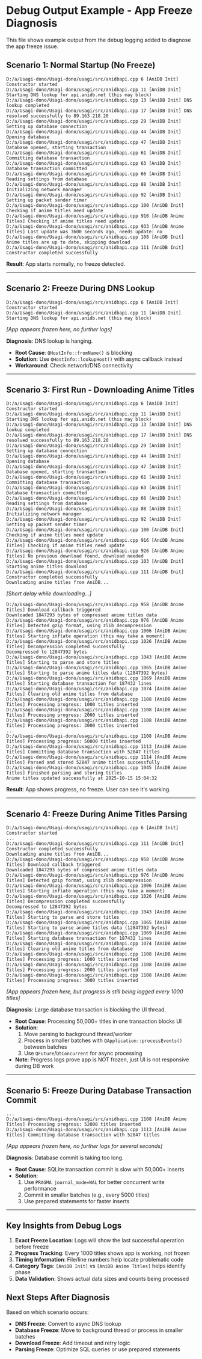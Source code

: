 # Debug Output Example - App Freeze Diagnosis

This file shows example output from the debug logging added to diagnose the app freeze issue.

## Scenario 1: Normal Startup (No Freeze)

```
D:/a/Usagi-dono/Usagi-dono/usagi/src/anidbapi.cpp 6 [AniDB Init] Constructor started
D:/a/Usagi-dono/Usagi-dono/usagi/src/anidbapi.cpp 11 [AniDB Init] Starting DNS lookup for api.anidb.net (this may block)
D:/a/Usagi-dono/Usagi-dono/usagi/src/anidbapi.cpp 13 [AniDB Init] DNS lookup completed
D:/a/Usagi-dono/Usagi-dono/usagi/src/anidbapi.cpp 17 [AniDB Init] DNS resolved successfully to 89.163.218.20
D:/a/Usagi-dono/Usagi-dono/usagi/src/anidbapi.cpp 29 [AniDB Init] Setting up database connection
D:/a/Usagi-dono/Usagi-dono/usagi/src/anidbapi.cpp 44 [AniDB Init] Opening database
D:/a/Usagi-dono/Usagi-dono/usagi/src/anidbapi.cpp 47 [AniDB Init] Database opened, starting transaction
D:/a/Usagi-dono/Usagi-dono/usagi/src/anidbapi.cpp 61 [AniDB Init] Committing database transaction
D:/a/Usagi-dono/Usagi-dono/usagi/src/anidbapi.cpp 63 [AniDB Init] Database transaction committed
D:/a/Usagi-dono/Usagi-dono/usagi/src/anidbapi.cpp 66 [AniDB Init] Reading settings from database
D:/a/Usagi-dono/Usagi-dono/usagi/src/anidbapi.cpp 88 [AniDB Init] Initializing network manager
D:/a/Usagi-dono/Usagi-dono/usagi/src/anidbapi.cpp 92 [AniDB Init] Setting up packet sender timer
D:/a/Usagi-dono/Usagi-dono/usagi/src/anidbapi.cpp 100 [AniDB Init] Checking if anime titles need update
D:/a/Usagi-dono/Usagi-dono/usagi/src/anidbapi.cpp 916 [AniDB Anime Titles] Checking if anime titles need update
D:/a/Usagi-dono/Usagi-dono/usagi/src/anidbapi.cpp 933 [AniDB Anime Titles] Last update was 3600 seconds ago, needs update: no
D:/a/Usagi-dono/Usagi-dono/usagi/src/anidbapi.cpp 108 [AniDB Init] Anime titles are up to date, skipping download
D:/a/Usagi-dono/Usagi-dono/usagi/src/anidbapi.cpp 111 [AniDB Init] Constructor completed successfully
```

**Result**: App starts normally, no freeze detected.

---

## Scenario 2: Freeze During DNS Lookup

```
D:/a/Usagi-dono/Usagi-dono/usagi/src/anidbapi.cpp 6 [AniDB Init] Constructor started
D:/a/Usagi-dono/Usagi-dono/usagi/src/anidbapi.cpp 11 [AniDB Init] Starting DNS lookup for api.anidb.net (this may block)
```
*[App appears frozen here, no further logs]*

**Diagnosis**: DNS lookup is hanging. 
- **Root Cause**: `QHostInfo::fromName()` is blocking
- **Solution**: Use `QHostInfo::lookupHost()` with async callback instead
- **Workaround**: Check network/DNS connectivity

---

## Scenario 3: First Run - Downloading Anime Titles

```
D:/a/Usagi-dono/Usagi-dono/usagi/src/anidbapi.cpp 6 [AniDB Init] Constructor started
D:/a/Usagi-dono/Usagi-dono/usagi/src/anidbapi.cpp 11 [AniDB Init] Starting DNS lookup for api.anidb.net (this may block)
D:/a/Usagi-dono/Usagi-dono/usagi/src/anidbapi.cpp 13 [AniDB Init] DNS lookup completed
D:/a/Usagi-dono/Usagi-dono/usagi/src/anidbapi.cpp 17 [AniDB Init] DNS resolved successfully to 89.163.218.20
D:/a/Usagi-dono/Usagi-dono/usagi/src/anidbapi.cpp 29 [AniDB Init] Setting up database connection
D:/a/Usagi-dono/Usagi-dono/usagi/src/anidbapi.cpp 44 [AniDB Init] Opening database
D:/a/Usagi-dono/Usagi-dono/usagi/src/anidbapi.cpp 47 [AniDB Init] Database opened, starting transaction
D:/a/Usagi-dono/Usagi-dono/usagi/src/anidbapi.cpp 61 [AniDB Init] Committing database transaction
D:/a/Usagi-dono/Usagi-dono/usagi/src/anidbapi.cpp 63 [AniDB Init] Database transaction committed
D:/a/Usagi-dono/Usagi-dono/usagi/src/anidbapi.cpp 66 [AniDB Init] Reading settings from database
D:/a/Usagi-dono/Usagi-dono/usagi/src/anidbapi.cpp 88 [AniDB Init] Initializing network manager
D:/a/Usagi-dono/Usagi-dono/usagi/src/anidbapi.cpp 92 [AniDB Init] Setting up packet sender timer
D:/a/Usagi-dono/Usagi-dono/usagi/src/anidbapi.cpp 100 [AniDB Init] Checking if anime titles need update
D:/a/Usagi-dono/Usagi-dono/usagi/src/anidbapi.cpp 916 [AniDB Anime Titles] Checking if anime titles need update
D:/a/Usagi-dono/Usagi-dono/usagi/src/anidbapi.cpp 926 [AniDB Anime Titles] No previous download found, download needed
D:/a/Usagi-dono/Usagi-dono/usagi/src/anidbapi.cpp 103 [AniDB Init] Starting anime titles download
D:/a/Usagi-dono/Usagi-dono/usagi/src/anidbapi.cpp 111 [AniDB Init] Constructor completed successfully
Downloading anime titles from AniDB...
```
*[Short delay while downloading...]*
```
D:/a/Usagi-dono/Usagi-dono/usagi/src/anidbapi.cpp 958 [AniDB Anime Titles] Download callback triggered
Downloaded 1847293 bytes of compressed anime titles data
D:/a/Usagi-dono/Usagi-dono/usagi/src/anidbapi.cpp 976 [AniDB Anime Titles] Detected gzip format, using zlib decompression
D:/a/Usagi-dono/Usagi-dono/usagi/src/anidbapi.cpp 1006 [AniDB Anime Titles] Starting inflate operation (this may take a moment)
D:/a/Usagi-dono/Usagi-dono/usagi/src/anidbapi.cpp 1026 [AniDB Anime Titles] Decompression completed successfully
Decompressed to 12847392 bytes
D:/a/Usagi-dono/Usagi-dono/usagi/src/anidbapi.cpp 1043 [AniDB Anime Titles] Starting to parse and store titles
D:/a/Usagi-dono/Usagi-dono/usagi/src/anidbapi.cpp 1065 [AniDB Anime Titles] Starting to parse anime titles data (12847392 bytes)
D:/a/Usagi-dono/Usagi-dono/usagi/src/anidbapi.cpp 1069 [AniDB Anime Titles] Starting database transaction for 187432 lines
D:/a/Usagi-dono/Usagi-dono/usagi/src/anidbapi.cpp 1074 [AniDB Anime Titles] Clearing old anime titles from database
D:/a/Usagi-dono/Usagi-dono/usagi/src/anidbapi.cpp 1108 [AniDB Anime Titles] Processing progress: 1000 titles inserted
D:/a/Usagi-dono/Usagi-dono/usagi/src/anidbapi.cpp 1108 [AniDB Anime Titles] Processing progress: 2000 titles inserted
D:/a/Usagi-dono/Usagi-dono/usagi/src/anidbapi.cpp 1108 [AniDB Anime Titles] Processing progress: 3000 titles inserted
...
D:/a/Usagi-dono/Usagi-dono/usagi/src/anidbapi.cpp 1108 [AniDB Anime Titles] Processing progress: 50000 titles inserted
D:/a/Usagi-dono/Usagi-dono/usagi/src/anidbapi.cpp 1113 [AniDB Anime Titles] Committing database transaction with 52847 titles
D:/a/Usagi-dono/Usagi-dono/usagi/src/anidbapi.cpp 1114 [AniDB Anime Titles] Parsed and stored 52847 anime titles successfully
D:/a/Usagi-dono/Usagi-dono/usagi/src/anidbapi.cpp 1045 [AniDB Anime Titles] Finished parsing and storing titles
Anime titles updated successfully at 2025-10-15 15:04:32
```

**Result**: App shows progress, no freeze. User can see it's working.

---

## Scenario 4: Freeze During Anime Titles Parsing

```
D:/a/Usagi-dono/Usagi-dono/usagi/src/anidbapi.cpp 6 [AniDB Init] Constructor started
...
D:/a/Usagi-dono/Usagi-dono/usagi/src/anidbapi.cpp 111 [AniDB Init] Constructor completed successfully
Downloading anime titles from AniDB...
D:/a/Usagi-dono/Usagi-dono/usagi/src/anidbapi.cpp 958 [AniDB Anime Titles] Download callback triggered
Downloaded 1847293 bytes of compressed anime titles data
D:/a/Usagi-dono/Usagi-dono/usagi/src/anidbapi.cpp 976 [AniDB Anime Titles] Detected gzip format, using zlib decompression
D:/a/Usagi-dono/Usagi-dono/usagi/src/anidbapi.cpp 1006 [AniDB Anime Titles] Starting inflate operation (this may take a moment)
D:/a/Usagi-dono/Usagi-dono/usagi/src/anidbapi.cpp 1026 [AniDB Anime Titles] Decompression completed successfully
Decompressed to 12847392 bytes
D:/a/Usagi-dono/Usagi-dono/usagi/src/anidbapi.cpp 1043 [AniDB Anime Titles] Starting to parse and store titles
D:/a/Usagi-dono/Usagi-dono/usagi/src/anidbapi.cpp 1065 [AniDB Anime Titles] Starting to parse anime titles data (12847392 bytes)
D:/a/Usagi-dono/Usagi-dono/usagi/src/anidbapi.cpp 1069 [AniDB Anime Titles] Starting database transaction for 187432 lines
D:/a/Usagi-dono/Usagi-dono/usagi/src/anidbapi.cpp 1074 [AniDB Anime Titles] Clearing old anime titles from database
D:/a/Usagi-dono/Usagi-dono/usagi/src/anidbapi.cpp 1108 [AniDB Anime Titles] Processing progress: 1000 titles inserted
D:/a/Usagi-dono/Usagi-dono/usagi/src/anidbapi.cpp 1108 [AniDB Anime Titles] Processing progress: 2000 titles inserted
D:/a/Usagi-dono/Usagi-dono/usagi/src/anidbapi.cpp 1108 [AniDB Anime Titles] Processing progress: 3000 titles inserted
```
*[App appears frozen here, but progress is still being logged every 1000 titles]*

**Diagnosis**: Large database transaction is blocking the UI thread.
- **Root Cause**: Processing 50,000+ titles in one transaction blocks UI
- **Solution**: 
  1. Move parsing to background thread/worker
  2. Process in smaller batches with `QApplication::processEvents()` between batches
  3. Use `QFuture`/`QtConcurrent` for async processing
- **Note**: Progress logs prove app is NOT frozen, just UI is not responsive during DB work

---

## Scenario 5: Freeze During Database Transaction Commit

```
...
D:/a/Usagi-dono/Usagi-dono/usagi/src/anidbapi.cpp 1108 [AniDB Anime Titles] Processing progress: 52000 titles inserted
D:/a/Usagi-dono/Usagi-dono/usagi/src/anidbapi.cpp 1113 [AniDB Anime Titles] Committing database transaction with 52847 titles
```
*[App appears frozen here, no further logs for several seconds]*

**Diagnosis**: Database commit is taking too long.
- **Root Cause**: SQLite transaction commit is slow with 50,000+ inserts
- **Solution**: 
  1. Use `PRAGMA journal_mode=WAL` for better concurrent write performance
  2. Commit in smaller batches (e.g., every 5000 titles)
  3. Use prepared statements for faster inserts

---

## Key Insights from Debug Logs

1. **Exact Freeze Location**: Logs will show the last successful operation before freeze
2. **Progress Tracking**: Every 1000 titles shows app is working, not frozen
3. **Timing Information**: File/line numbers help locate problematic code
4. **Category Tags**: `[AniDB Init]` vs `[AniDB Anime Titles]` helps identify phase
5. **Data Validation**: Shows actual data sizes and counts being processed

## Next Steps After Diagnosis

Based on which scenario occurs:
- **DNS Freeze**: Convert to async DNS lookup
- **Database Freeze**: Move to background thread or process in smaller batches
- **Download Freeze**: Add timeout and retry logic
- **Parsing Freeze**: Optimize SQL queries or use prepared statements
